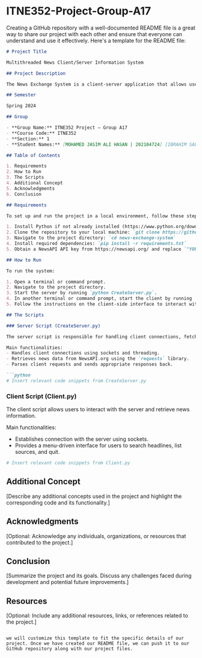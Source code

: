 # ITNE352-Project-Group-A17
Creating a GitHub repository with a well-documented README file is a great way to share our project with each other and ensure that everyone can understand and use it effectively. Here's a template for the README file:

```markdown
# Project Title

Multithreaded News Client/Server Information System

## Project Description

The News Exchange System is a client-server application that allows users to retrieve news updates from NewsAPI.org. The system consists of two main components: a server script responsible for fetching news data and responding to client requests, and a client script that enables users to interact with the server and retrieve news information.

## Semester

Spring 2024

## Group

- **Group Name:** ITNE352 Project – Group A17
- **Course Code:** ITNE352
- **Section:** 1
- **Student Names:** [MOHAMED JASIM ALI HASAN | 202104724] [IBRAHIM SALAH MOHAMED AHMED | 202105795]

## Table of Contents

1. Requirements
2. How to Run
3. The Scripts
4. Additional Concept
5. Acknowledgments
6. Conclusion

## Requirements

To set up and run the project in a local environment, follow these steps:

1. Install Python if not already installed (https://www.python.org/downloads/)
2. Clone the repository to your local machine: `git clone https://github.com/yourusername/news-exchange-system.git`
3. Navigate to the project directory: `cd news-exchange-system`
4. Install required dependencies: `pip install -r requirements.txt`
5. Obtain a NewsAPI API key from https://newsapi.org/ and replace `"YOUR_NEWSAPI_API_KEY"` in the server script with your actual API key.

## How to Run

To run the system:

1. Open a terminal or command prompt.
2. Navigate to the project directory.
3. Start the server by running `python CreateServer.py`.
4. In another terminal or command prompt, start the client by running `python Client.py`.
5. Follow the instructions on the client-side interface to interact with the server and retrieve news information.

## The Scripts

### Server Script (CreateServer.py)

The server script is responsible for handling client connections, fetching news data from NewsAPI.org, and responding to client requests.

Main functionalities:
- Handles client connections using sockets and threading.
- Retrieves news data from NewsAPI.org using the `requests` library.
- Parses client requests and sends appropriate responses back.

```python
# Insert relevant code snippets from CreateServer.py
```

### Client Script (Client.py)

The client script allows users to interact with the server and retrieve news information.

Main functionalities:
- Establishes connection with the server using sockets.
- Provides a menu-driven interface for users to search headlines, list sources, and quit.

```python
# Insert relevant code snippets from Client.py
```

## Additional Concept

[Describe any additional concepts used in the project and highlight the corresponding code and its functionality.]

## Acknowledgments

[Optional: Acknowledge any individuals, organizations, or resources that contributed to the project.]

## Conclusion

[Summarize the project and its goals. Discuss any challenges faced during development and potential future improvements.]

## Resources

[Optional: Include any additional resources, links, or references related to the project.]

```

we will customize this template to fit the specific details of our project. Once we have created our README file, we can push it to our GitHub repository along with our project files.
